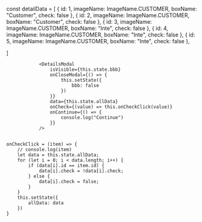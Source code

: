 const detailData = [
    {
        id: 1,
        imageName: ImageName.CUSTOMER,
        boxName: "Customer",
        check: false
    },
    {
        id: 2,
        imageName: ImageName.CUSTOMER,
        boxName: "Customer",
        check: false
    },
    {
        id: 3,
        imageName: ImageName.CUSTOMER,
        boxName: "Inte",
        check: false
    },
    {
        id: 4,
        imageName: ImageName.CUSTOMER,
        boxName: "Inte",
        check: false
    },
    {
        id: 5,
        imageName: ImageName.CUSTOMER,
        boxName: "Inte",
        check: false
    },

]


                <DetailsModal
                    isVisible={this.state.bbb}
                    onCloseModal={() => {
                        this.setState({
                            bbb: false
                        })
                    }}
                    data={this.state.allData}
                    onCheck={(value) => this.onCheckClick(value)}
                    onContinue={() => {
                        console.log("Continue")
                    }}
                />


    onCheckClick = (item) => {
        // console.log(item)
        let data = this.state.allData;
        for (let i = 0; i < data.length; i++) {
            if (data[i].id == item.id) {
                data[i].check = !data[i].check;
            } else {
                data[i].check = false;
            }
        }
        this.setState({
            allData: data
        })
    }